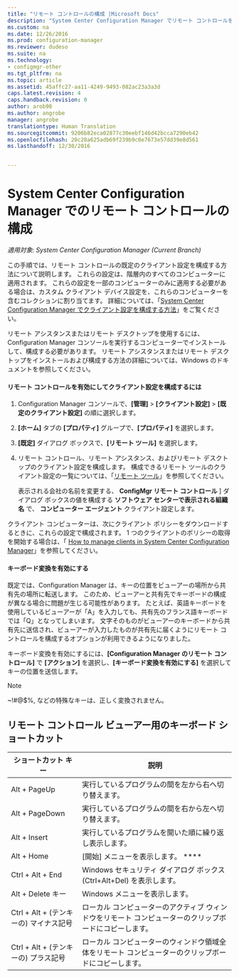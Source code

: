 ```yaml
---
title: "リモート コントロールの構成 |Microsoft Docs"
description: "System Center Configuration Manager でリモート コントロールをセットアップします。"
ms.custom: na
ms.date: 12/26/2016
ms.prod: configuration-manager
ms.reviewer: dudeso
ms.suite: na
ms.technology:
- configmgr-other
ms.tgt_pltfrm: na
ms.topic: article
ms.assetid: 45affc27-aa11-4249-9493-082ac23a3a3d
caps.latest.revision: 4
caps.handback.revision: 0
author: arob98
ms.author: angrobe
manager: angrobe
translationtype: Human Translation
ms.sourcegitcommit: 9206b82eca02877c30eebf146d42bcca7290eb42
ms.openlocfilehash: 20c28a625adb69f239b9c0e7673e57dd39e8d561
ms.lasthandoff: 12/30/2016


---
```

# <a name="configuring-remote-control-in-system-center-configuration-manager"></a>System Center Configuration Manager でのリモート コントロールの構成

*適用対象: System Center Configuration Manager (Current Branch)*

 この手順では、リモート コントロールの既定のクライアント設定を構成する方法について説明します。 これらの設定は、階層内のすべてのコンピューターに適用されます。 これらの設定を一部のコンピューターのみに適用する必要がある場合は、カスタム クライアント デバイス設定を、これらのコンピューターを含むコレクションに割り当てます。 詳細については、「[System Center Configuration Manager でクライアント設定を構成する方法](../../../../core/clients/deploy/configure-client-settings.md)」をご覧ください。 

リモート アシスタンスまたはリモート デスクトップを使用するには、Configuration Manager コンソールを実行するコンピューターでインストールして、構成する必要があります。 リモート アシスタンスまたはリモート デスクトップをインストールおよび構成する方法の詳細については、Windows のドキュメントを参照してください。  

#### <a name="to-enable-remote-control-and-configure-client-settings"></a>リモート コントロールを有効にしてクライアント設定を構成するには  

1.  Configuration Manager コンソールで、**[管理]** > **[クライアント設定]** > **[既定のクライアント設定]** の順に選択します。  

4.  **[ホーム]** タブの **[プロパティ]** グループで、**[プロパティ]** を選択します。  

5.  **[既定]** ダイアログ ボックスで、**[リモート ツール]** を選択します。  

6.  リモート コントロール、リモート アシスタンス、およびリモート デスクトップのクライアント設定を構成します。 構成できるリモート ツールのクライアント設定の一覧については、「[リモート ツール](../../../../core/clients/deploy/about-client-settings.md#remote-tools)」を参照してください。  

    表示される会社の名前を変更する、 **ConfigMgr リモート コントロール** ] ダイアログ ボックスの値を構成する **ソフトウェア センターで表示される組織名** で、 **コンピューター エージェント** クライアント設定します。  

 クライアント コンピューターは、次にクライアント ポリシーをダウンロードするときに、これらの設定で構成されます。 1 つのクライアントのポリシーの取得を開始する場合は、「 [How to manage clients in System Center Configuration Manager](../../../../core/clients/manage/manage-clients.md)」を参照してください。  

#### <a name="enable-keyboard-translation"></a>キーボード変換を有効にする

既定では、Configuration Manager は、キーの位置をビューアーの場所から共有先の場所に転送します。 このため、ビューアーと共有先でキーボードの構成が異なる場合に問題が生じる可能性があります。 たとえば、英語キーボードを使用しているビューアーが「A」を入力しても、共有先のフランス語キーボードでは「Q」となってしまいます。 文字そのものがビューアーのキーボードから共有先に送信され、ビューアーが入力したものが共有先に届くようにリモート コントロールを構成するオプションが利用できるようになりました。

キーボード変換を有効にするには、**[Configuration Manager のリモート コントロール]** で **[アクション]** を選択し、**[キーボード変換を有効にする]** を選択してキーの位置を送信します。

> [!NOTE]
>
> ~!#@$%, などの特殊なキーは、正しく変換されません。


## <a name="keyboard-shortcuts-for-the-remote-control-viewer"></a>リモート コントロール ビューアー用のキーボード ショートカット

|ショートカット キー|説明|  
|-----------------------|-----------------|  
|Alt + PageUp|実行しているプログラムの間を左から右へ切り替えます。|  
|Alt + PageDown|実行しているプログラムの間を右から左へ切り替えます。|  
|Alt + Insert|実行しているプログラムを開いた順に繰り返し表示します。|  
|Alt + Home|[開始] メニューを表示します。 ****|  
|Ctrl + Alt + End|Windows セキュリティ ダイアログ ボックス (Ctrl+Alt+Del) を表示します。|  
|Alt + Delete キー|Windows メニューを表示します。|  
|Ctrl + Alt + (テンキーの) マイナス記号|ローカル コンピューターのアクティブ ウィンドウをリモート コンピューターのクリップボードにコピーします。|  
|Ctrl + Alt + (テンキーの) プラス記号|ローカル コンピューターのウィンドウ領域全体をリモート コンピューターのクリップボードにコピーします。|  

